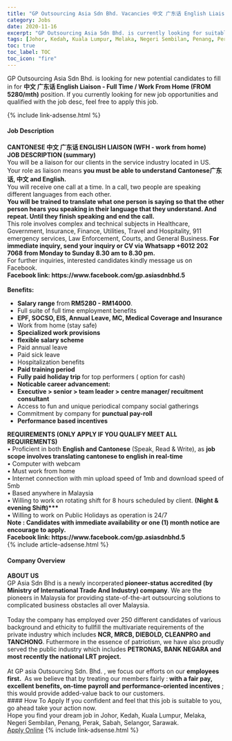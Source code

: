 ```yaml
---
title: "GP Outsourcing Asia Sdn Bhd. Vacancies 中文 广东话 English Liaison - Full Time / Work From Home (FROM 5280/mth)" 
category: Jobs 
date: 2020-11-16 
excerpt: "GP Outsourcing Asia Sdn Bhd. is currently looking for suitable person to fill in the 中文 广东话 English Liaison - Full Time / Work From Home (FROM 5280/mth) which positioned at Johor, Kedah, Kuala Lumpur, Melaka, Negeri Sembilan, Penang, Perak, Sabah, Selangor, Sarawak" 
tags: [Johor, Kedah, Kuala Lumpur, Melaka, Negeri Sembilan, Penang, Perak, Sabah, Selangor, Sarawak] 
toc: true 
toc_label: TOC 
toc_icon: "fire" 
--- 
```


<p>GP Outsourcing Asia Sdn Bhd. is looking for new potential candidates to fill in for <b>中文 广东话 English Liaison - Full Time / Work From Home (FROM 5280/mth)</b> position. If you currently looking for new job opportunities and qualified with the job desc, feel free to apply this job.
</p>{% include link-adsense.html %} 
<div><div><div><h4>Job Description</h4></div></div><div><div><span><div><div><div><div><strong>CANTONESE &#20013;&#25991; &#24191;&#19996;&#35805; ENGLISH LIAISON (WFH - work from home)</strong></div><div><strong>JOB DESCRIPTION (summary)</strong></div><div>You will be a liaison for our clients in the service industry located in US.&#160;</div><div>Your role as liaison means <strong>you must be able to understand Cantonese&#24191;&#19996;&#35805;, &#20013;&#25991; and English.</strong></div><div>You will receive one call at a time. In a call, two people are speaking different languages from each other.</div><div><strong>You will be trained to translate what one person is saying so that the other person hears you speaking in their language that they understand. And repeat. Until they finish speaking and end the call.</strong></div><div>This role involves complex and technical subjects in Healthcare, Government, Insurance, Finance, Utilities, Travel and Hospitality, 911 emergency services, Law Enforcement, Courts, and General Business.<strong> For immediate inquiry, send your inquiry or CV via Whatsapp +6012 202 7068 from Monday to Sunday 8.30 am to 8.30 pm.&#160;</strong></div><div>For further inquiries, interested candidates kindly message us on Facebook.&#160;</div><div><strong>Facebook link: https://www.facebook.com/gp.asiasdnbhd.5</strong></div><div><br><strong>Benefits:</strong></div><ul><li><strong>Salary range</strong> from<strong> RM5280 - RM14000</strong>.</li><li>Full suite of full time employment benefits</li><li><strong>EPF, SOCSO, EIS, Annual Leave, MC, Medical Coverage and Insurance</strong></li><li>Work from home (stay safe)</li><li><strong>Specialized work provisions&#160;</strong></li><li><strong>flexible salary scheme</strong></li><li>Paid annual leave</li><li>Paid sick leave</li><li>Hospitalization benefits</li><li><strong>Paid training period&#160;</strong></li><li><strong>Fully paid holiday trip </strong>for top performers ( option for cash)</li><li><strong>Noticable career advancement:</strong></li><li><strong>Executive &gt; senior &gt; team leader &gt; centre manager/ recuitment consultant</strong></li><li>Access to fun and unique periodical company social gatherings</li><li>Commitment by company for <strong>punctual pay-roll</strong></li><li><strong>Performance based incentives</strong></li></ul><div><strong>REQUIREMENTS (ONLY APPLY IF YOU QUALIFY MEET ALL REQUIREMENTS)</strong><br>&#8226; Proficient in both <strong>English and Cantonese</strong> (Speak, Read &amp; Write), as <strong>job scope involves translating cantonese to english in real-time</strong><br>&#8226; Computer with webcam<br>&#8226; Must work from home<br>&#8226; Internet connection with min upload speed of 1mb and download speed of 5mb<br>&#8226; Based anywhere in Malaysia<br>&#8226; Willing to work on rotating shift for 8 hours scheduled by client. <strong>(Night &amp; evening Shift)***</strong><br>&#8226; Willing to work on Public Holidays as operation is 24/7</div><div><strong>Note : Candidates with immediate availability or one (1) month notice are encourage to apply.</strong></div><div><strong>Facebook link: https://www.facebook.com/gp.asiasdnbhd.5</strong></div></div></div></div></span></div></div></div> 
{% include article-adsense.html %} 
<div><div><div><h4>Company Overview</h4></div></div><div><div><span><div><div><strong>ABOUT US</strong></div>
<div>GP Asia Sdn Bhd is a newly incorperated<strong> pioneer-status accredited (by Ministry of International Trade And Industry) company</strong>. We are the pioneers in Malaysia for providing state-of-the-art outsourcing solutions to complicated business obstacles all over Malaysia.</div>
<div><br>
Today the company has employed over 250 different candidates of various background and ethicity to fullfill the multivariate requirements of the private industry which includes <strong>NCR, MRCB, DIEBOLD, CLEANPRO and TANCHONG</strong>. Futhermore in the essence of patriotism, we have also proudly served the public industry which includes <strong>PETRONAS, BANK NEGARA and most recently the national LRT project.</strong></div>
<div><br>
At GP asia Outsourcing Sdn. Bhd. , we focus our efforts on our <strong>employees first.&#160;</strong> As we believe that by treating our members fairly :<strong> with a fair pay, excellent benefits, on-time payroll and performance-oriented incentives</strong> ; this would provide added-value back to our customers.</div></div></span></div></div></div> 
#### How To Apply 
If you confident and feel that this job is suitable to you, go ahead take your action now. <br/> 
Hope you find your dream job in Johor, Kedah, Kuala Lumpur, Melaka, Negeri Sembilan, Penang, Perak, Sabah, Selangor, Sarawak. <br/> 
<a href="https://www.jobstreet.com.my/en/job/中文-广东话-english-liaison-full-time-work-from-home-from-5280-mth-4409587?jobId=jobstreet-my-job-4409587&sectionRank=6&token=0~23767195-539d-435e-a4e8-c1e0dc4a42eb&fr=SRP%20View%20In%20New%20Ta" class="btn btn--info" target="_blank" rel="nofollow noopenner">Apply Online</a> 
{% include link-adsense.html %} 